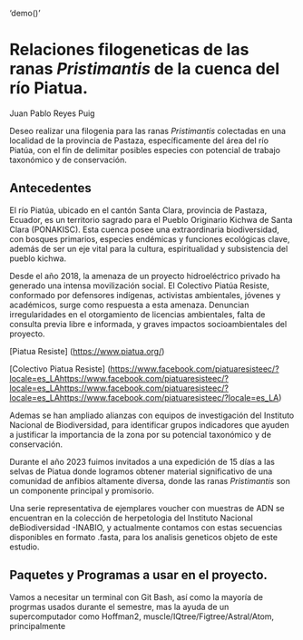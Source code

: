 ‘demo()’

# Relaciones filogeneticas de las ranas *Pristimantis* de la cuenca del río Piatua.

Juan Pablo Reyes Puig

Deseo realizar una filogenia para las ranas *Pristimantis* colectadas en
una localidad de la provincia de Pastaza, específicamente del área del
río Piatúa, con el fín de delimitar posibles especies con potencial de
trabajo taxonómico y de conservación.

## Antecedentes

El río Piatúa, ubicado en el cantón Santa Clara, provincia de Pastaza,
Ecuador, es un territorio sagrado para el Pueblo Originario Kichwa de
Santa Clara (PONAKISC). Esta cuenca posee una extraordinaria
biodiversidad, con bosques primarios, especies endémicas y funciones
ecológicas clave, además de ser un eje vital para la cultura,
espiritualidad y subsistencia del pueblo kichwa.

Desde el año 2018, la amenaza de un proyecto hidroeléctrico privado ha
generado una intensa movilización social. El Colectivo Piatúa Resiste,
conformado por defensores indígenas, activistas ambientales, jóvenes y
académicos, surge como respuesta a esta amenaza. Denuncian
irregularidades en el otorgamiento de licencias ambientales, falta de
consulta previa libre e informada, y graves impactos socioambientales
del proyecto.

\[Piatua Resiste\] (<https://www.piatua.org/>)

\[Colectivo Piatua Resiste\]
(<https://www.facebook.com/piatuaresisteec/?locale=es_LAhttps://www.facebook.com/piatuaresisteec/?locale=es_LAhttps://www.facebook.com/piatuaresisteec/?locale=es_LAhttps://www.facebook.com/piatuaresisteec/?locale=es_LA>)

Ademas se han ampliado alianzas con equipos de investigación del
Instituto Nacional de Biodiversidad, para identificar grupos indicadores
que ayuden a justificar la importancia de la zona por su potencial
taxonómico y de conservación.

Durante el año 2023 fuimos invitados a una expedición de 15 días a las
selvas de Piatua donde logramos obtener material significativo de una
comunidad de anfibios altamente diversa, donde las ranas *Pristimantis*
son un componente principal y promisorio.

Una serie representativa de ejemplares voucher con muestras de ADN se
encuentran en la colección de herpetologia del Instituto Nacional
deBiodiversidad -INABIO, y actualmente contamos con estas secuencias
disponibles en formato .fasta, para los analisis geneticos objeto de
este estudio.

## Paquetes y Programas a usar en el proyecto.

Vamos a necesitar un terminal con Git Bash, así como la mayoría de
progrmas usados durante el semestre, mas la ayuda de un supercomputador
como Hoffman2, muscle/IQtree/Figtree/Astral/Atom, principalmente
